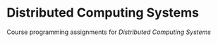 <a name="rgBLM"></a>
# Distributed Computing Systems
Course programming assignments for _Distributed Computing Systems_
